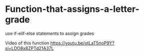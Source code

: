 # Function-that-assigns-a-letter-grade
use if-elif-else statements to assign grades

Video of this function
https://youtu.be/otLaT5noP9Y?si=LDO8x8ZPTd21A37L
